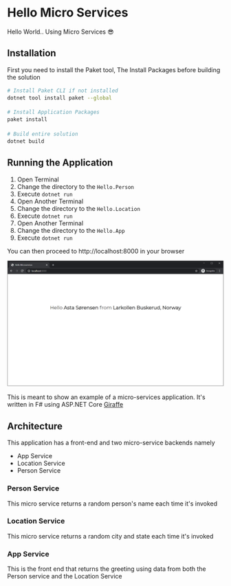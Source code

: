 # Hello Micro Services

Hello World.. Using Micro Services 😎

## Installation

First you need to install the Paket tool, The Install Packages before building the solution

```bash
# Install Paket CLI if not installed
dotnet tool install paket --global

# Install Application Packages
paket install

# Build entire solution
dotnet build
```

## Running the Application

1. Open Terminal
2. Change the directory to the `Hello.Person`
3. Execute `dotnet run`
4. Open Another Terminal
5. Change the directory to the `Hello.Location`
6. Execute `dotnet run`
7. Open Another Terminal
8. Change the directory to the `Hello.App`
9. Execute `dotnet run`


You can then proceed to http://localhost:8000 in your browser

![Hello Microservices](docs/images/hellomicroservices.png)


This is meant to show an example of a micro-services application. It's written in F# using ASP.NET Core [Giraffe](https://github.com/giraffe-fsharp/Giraffe)


## Architecture
This application has a front-end and two micro-service backends namely

- App Service
- Location Service
- Person Service

### Person Service

This micro service returns a random person's name each time it's invoked

### Location Service

This micro service returns a random city and state each time it's invoked

### App Service

This is the front end that returns the greeting using data from both the Person service and the Location Service

